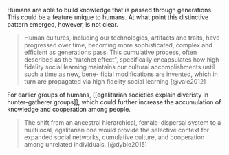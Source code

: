 Humans are able to build knowledge that is passed through generations. This could be a feature unique to humans. At what point this distinctive pattern emerged, however, is not clear. 

> Human cultures, including our technologies, artifacts and traits, have progressed over time, becoming more sophisticated, complex and efficient as generations pass. This cumulative process, often described as the “ratchet effect”, specifically encapsulates how high-fidelity social learning maintains our cultural accomplishments until such a time as new, bene- ficial modifications are invented, which in turn are propagated via high fidelity social learning
> [@vale2012]

For earlier groups of humans, [[egalitarian societies explain diveristy in hunter-gatherer groups]], which could further increase the accumulation of knowledge and cooperation among people. 

> The shift from an ancestral hierarchical, female-dispersal system to a multilocal, egalitarian one would provide the selective context for expanded social networks, cumulative culture, and cooperation among unrelated individuals.
> [@dyble2015]